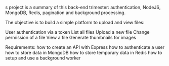 s project is a summary of this back-end trimester: authentication, NodeJS, MongoDB, Redis, pagination and background processing.

The objective is to build a simple platform to upload and view files:

User authentication via a token
List all files
Upload a new file
Change permission of a file
View a file
Generate thumbnails for images

Requirements:
how to create an API with Express
how to authenticate a user
how to store data in MongoDB
how to store temporary data in Redis
how to setup and use a background worker
